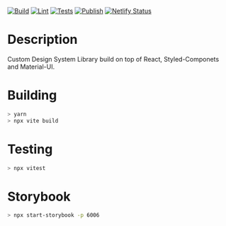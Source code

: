 [![Build](https://github.com/API-Creator-Brazil/Furious-UI/actions/workflows/build.yml/badge.svg?branch=master)](https://github.com/API-Creator-Brazil/Furious-UI/actions/workflows/build.yml)
[![Lint](https://github.com/API-Creator-Brazil/Furious-UI/actions/workflows/lint.yml/badge.svg)](https://github.com/API-Creator-Brazil/Furious-UI/actions/workflows/lint.yml)
[![Tests](https://github.com/API-Creator-Brazil/Furious-UI/actions/workflows/tests.yml/badge.svg)](https://github.com/API-Creator-Brazil/Furious-UI/actions/workflows/tests.yml)
[![Publish](https://github.com/API-Creator-Brazil/Furious-UI/actions/workflows/publish.yml/badge.svg?branch=master)](https://github.com/API-Creator-Brazil/Furious-UI/actions/workflows/publish.yml)
[![Netlify Status](https://api.netlify.com/api/v1/badges/7ad1080a-bec4-4611-bf02-cead4347209d/deploy-status)](https://app.netlify.com/sites/furious-ui/deploys)

# Description

Custom Design System Library build on top of React, Styled-Componets and Material-UI.

# Building

```bash
> yarn
> npx vite build
```

# Testing

```bash
> npx vitest
```

# Storybook

```bash
> npx start-storybook -p 6006
```
